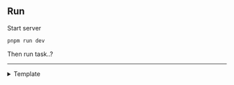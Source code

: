 ## Run

Start server

```sh
pnpm run dev
```

Then run task..?

---

<details>
    <summary>Template</summary>

## Tauri + Vanilla TS

This template should help get you started developing with Tauri in vanilla HTML, CSS and Typescript.

### Recommended IDE Setup

- [VS Code](https://code.visualstudio.com/) + [Tauri](https://marketplace.visualstudio.com/items?itemName=tauri-apps.tauri-vscode) + [rust-analyzer](https://marketplace.visualstudio.com/items?itemName=rust-lang.rust-analyzer)

<details>
